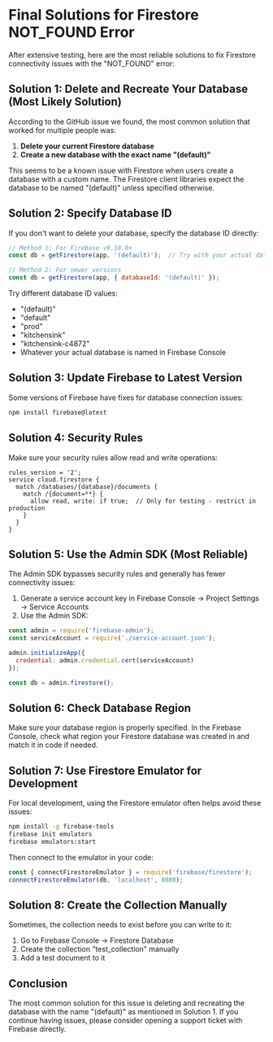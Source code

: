 # Final Solutions for Firestore NOT_FOUND Error

After extensive testing, here are the most reliable solutions to fix Firestore connectivity issues with the "NOT_FOUND" error:

## Solution 1: Delete and Recreate Your Database (Most Likely Solution)

According to the GitHub issue we found, the most common solution that worked for multiple people was:

1. **Delete your current Firestore database**
2. **Create a new database with the exact name "(default)"**

This seems to be a known issue with Firestore when users create a database with a custom name. The Firestore client libraries expect the database to be named "(default)" unless specified otherwise.

## Solution 2: Specify Database ID

If you don't want to delete your database, specify the database ID directly:

```javascript
// Method 1: For Firebase v9.18.0+
const db = getFirestore(app, '(default)');  // Try with your actual database name

// Method 2: For newer versions
const db = getFirestore(app, { databaseId: '(default)' });
```

Try different database ID values:
- "(default)"
- "default"
- "prod"
- "kitchensink"
- "kitchensink-c4872"
- Whatever your actual database is named in Firebase Console

## Solution 3: Update Firebase to Latest Version

Some versions of Firebase have fixes for database connection issues:

```bash
npm install firebase@latest
```

## Solution 4: Security Rules

Make sure your security rules allow read and write operations:

```
rules_version = '2';
service cloud.firestore {
  match /databases/{database}/documents {
    match /{document=**} {
      allow read, write: if true;  // Only for testing - restrict in production
    }
  }
}
```

## Solution 5: Use the Admin SDK (Most Reliable)

The Admin SDK bypasses security rules and generally has fewer connectivity issues:

1. Generate a service account key in Firebase Console → Project Settings → Service Accounts
2. Use the Admin SDK:

```javascript
const admin = require('firebase-admin');
const serviceAccount = require('./service-account.json');

admin.initializeApp({
  credential: admin.credential.cert(serviceAccount)
});

const db = admin.firestore();
```

## Solution 6: Check Database Region

Make sure your database region is properly specified. In the Firebase Console, check what region your Firestore database was created in and match it in code if needed.

## Solution 7: Use Firestore Emulator for Development

For local development, using the Firestore emulator often helps avoid these issues:

```bash
npm install -g firebase-tools
firebase init emulators
firebase emulators:start
```

Then connect to the emulator in your code:

```javascript
const { connectFirestoreEmulator } = require('firebase/firestore');
connectFirestoreEmulator(db, 'localhost', 8080);
```

## Solution 8: Create the Collection Manually

Sometimes, the collection needs to exist before you can write to it:

1. Go to Firebase Console → Firestore Database
2. Create the collection "test_collection" manually
3. Add a test document to it

## Conclusion

The most common solution for this issue is deleting and recreating the database with the name "(default)" as mentioned in Solution 1. If you continue having issues, please consider opening a support ticket with Firebase directly. 